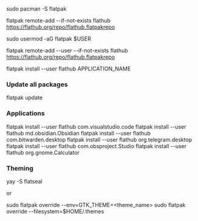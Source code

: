 
sudo pacman -S flatpak

flatpak remote-add --if-not-exists flathub https://flathub.org/repo/flathub.flatpakrepo

sudo usermod -aG flatpak $USER

flatpak remote-add --user --if-not-exists flathub https://flathub.org/repo/flathub.flatpakrepo

flatpak install --user flathub APPLICATION_NAME

### Update all packages

flatpak update


### Applications

flatpak install --user flathub com.visualstudio.code
flatpak install --user flathub md.obsidian.Obsidian
flatpak install --user flathub com.bitwarden.desktop
flatpak install --user flathub org.telegram.desktop
flatpak install --user flathub com.obsproject.Studio
flatpak install --user flathub org.gnome.Calculator

### Theming

yay -S flatseal

or

sudo flatpak override --env=GTK_THEME=<theme_name>
sudo flatpak override --filesystem=$HOME/.themes